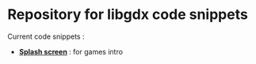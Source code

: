 # Repository for libgdx code snippets

Current code snippets :

* [__Splash screen__](https://github.com/ScopGames/gdx-useful-snippets/tree/master/SplashScreen) : for games intro
